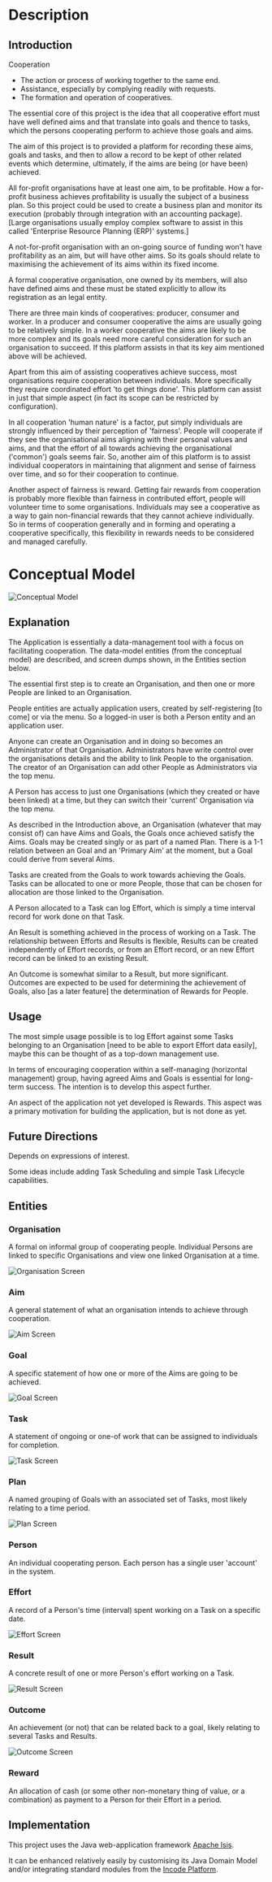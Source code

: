 

# Description

## Introduction

Cooperation

* The action or process of working together to the same end.
* Assistance, especially by complying readily with requests.
* The formation and operation of cooperatives.

The essential core of this project is the idea that all cooperative effort must have well defined aims and that translate into goals and thence to tasks, which the persons cooperating perform to achieve those goals and aims. 

The aim of this project is to provided a platform for recording these aims, goals and tasks, and then to allow a record to be kept of other related events which determine, ultimately, if the aims are being (or have been) achieved.

All for-profit organisations have at least one aim, to be profitable. How a for-profit business achieves profitability is usually the subject of a business plan. So this project could be used to create a business plan and monitor its execution (probably through integration with an accounting package). [Large organisations usually employ complex software to assist in this called 'Enterprise Resource Planning (ERP)' systems.]

A not-for-profit organisation with an on-going source of funding won't have profitability as an aim, but will have other aims. So its goals should relate to maximising the achievement of its aims within its fixed income.

A formal cooperative organisation, one owned by its members, will also have defined aims and these must be stated explicitly to allow its registration as an legal entity. 

There are three main kinds of cooperatives: producer, consumer and worker. In a producer and consumer cooperative the aims are usually going to be relatively simple. In a worker cooperative the aims are likely to be more complex and its goals need more careful consideration for such an organisation to succeed. If this platform assists in that its key aim mentioned above will be achieved.

Apart from this aim of assisting cooperatives achieve success, most organisations require cooperation between individuals. More specifically they require coordinated effort 'to get things done'. This platform can assist in just that simple aspect (in fact its scope can be restricted by configuration).

In all cooperation 'human nature' is a factor, put simply individuals are strongly influenced by their perception of 'fairness'. People will cooperate if they see the organisational aims aligning with their personal values and aims, and that the effort of all towards achieving the organisational ('common') goals seems fair. So, another aim of this platform is to assist individual cooperators in maintaining that alignment and sense of fairness over time, and so for their cooperation to continue.

Another aspect of fairness is reward. Getting fair rewards from cooperation is probably more flexible than fairness in contributed effort, people will volunteer time to some organisations. Individuals may see a cooperative as a way to gain non-financial rewards that they cannot achieve individually. So in terms of cooperation generally and in forming and operating a cooperative specifically, this flexibility in rewards needs to be considered and managed carefully.

# Conceptual Model

![Conceptual Model](https://github.com/stevecam62/cooperation/blob/master/module-base/documents/cooperation.png)


## Explanation

The Application is essentially a data-management tool with a focus on facilitating cooperation. The data-model entities (from the conceptual model) are described, and screen dumps shown, in the Entities section below.

The essential first step is to create an Organisation, and then one or more People are linked to an Organisation.  

People entities are actually application users, created by self-registering [to come] or via the menu. So a logged-in user is both a Person entity and an application user.

Anyone can create an Organisation and in doing so becomes an Administrator of that Organisation. Administrators have write control over the organisations details and the ability to link People to the organisation. The creator of an Organisation can add other People as Administrators via the top menu.

A Person has access to just one Organisations (which they created or have been linked) at a time, but they can switch their 'current' Organisation via the top menu.

As described in the Introduction above, an Organisation (whatever that may consist of) can have Aims and Goals, the Goals once achieved satisfy the Aims. Goals may be created singly or as part of a named Plan. There is a 1-1 relation between an Goal and an 'Primary Aim' at the moment, but a Goal could derive from several Aims.

Tasks are created from the Goals to work towards achieving the Goals. Tasks can be allocated to one or more People, those that can be chosen for allocation are those linked to the Organisation.

A Person allocated to a Task can log Effort, which is simply a time interval record for work done on that Task.

An Result is something achieved in the process of working on a Task. The relationship between Efforts and Results is flexible, Results can be created independently of Effort records, or from an Effort record, or an new Effort record can be linked to an existing Result.

An Outcome is somewhat similar to a Result, but more significant. Outcomes are expected to be used for determining the achievement of Goals, also [as a later feature] the determination of Rewards for People.

## Usage

The most simple usage possible is to log Effort against some Tasks belonging to an Organisation [need to be able to export Effort data easily], maybe this can be thought of as a top-down management use.

In terms of encouraging cooperation within a self-managing (horizontal management) group, having agreed Aims and Goals is essential for long-term success. The intention is to develop this aspect further.

An aspect of the application not yet developed is Rewards. This aspect was a primary motivation for building the application, but is not done as yet.

## Future Directions

Depends on expressions of interest.

Some ideas include adding Task Scheduling and simple Task Lifecycle capabilities.

## Entities

### Organisation

A formal on informal group of cooperating people. Individual Persons are linked to specific Organisations and view one linked Organisation at a time.

![Organisation Screen](https://github.com/stevecam62/cooperation/blob/master/module-base/images/screen/Organisation.png)

### Aim

A general statement of what an organisation intends to achieve through cooperation.

![Aim Screen](https://github.com/stevecam62/cooperation/blob/master/module-base/images/screen/Aim.png)

### Goal

A specific statement of how one or more of the Aims are going to be achieved.

![Goal Screen](https://github.com/stevecam62/cooperation/blob/master/module-base/images/screen/Goal.png)

### Task

A statement of ongoing or one-of work that can be assigned to individuals for completion.

![Task Screen](https://github.com/stevecam62/cooperation/blob/master/module-base/images/screen/Task.png)

### Plan

A named grouping of Goals with an associated set of Tasks, most likely relating to a time period.

![Plan Screen](https://github.com/stevecam62/cooperation/blob/master/module-base/images/screen/Plan.png)

### Person

An individual cooperating person. Each person has a single user 'account' in the system.

### Effort

A record of a Person's time (interval) spent working on a Task on a specific date.

![Effort Screen](https://github.com/stevecam62/cooperation/blob/master/module-base/images/screen/Effort.png)

### Result

A concrete result of one or more Person's effort working on a Task.

![Result Screen](https://github.com/stevecam62/cooperation/blob/master/module-base/images/screen/Result.png)

### Outcome

An achievement (or not) that can be related back to a goal, likely relating to several Tasks and Results.

![Outcome Screen](https://github.com/stevecam62/cooperation/blob/master/module-base/images/screen/Outcome.png)

### Reward

An allocation of cash (or some other non-monetary thing of value, or a combination) as payment to a Person for their Effort in a period.


## Implementation

This project uses the Java web-application framework [Apache Isis](http://isis.apache.org).

It can be enhanced relatively easily by customising its Java Domain Model and/or integrating standard modules from the [Incode Platform](http://platform.incode.org).



